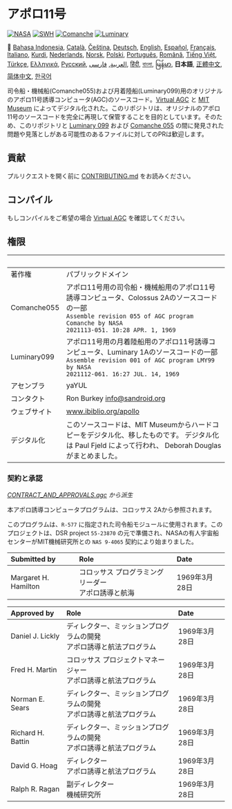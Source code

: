 # アポロ11号

[![NASA][1]][2]
[![SWH]][SWH_URL]
[![Comanche]][ComancheMilestone]
[![Luminary]][LuminaryMilestone]

🎌
[Bahasa Indonesia][ID],
[Català][CA],
[Čeština][CZ],
[Deutsch][DE],
[English][EN],
[Español][ES],
[Français][FR],
[Italiano][IT],
[Kurdi][KU],
[Nederlands][NL],
[Norsk][NO],
[Polski][PL],
[Português][PT_BR],
[Română][RO],
[Tiếng Việt][VI],
[Türkçe][TR],
[Ελληνικά][GR],
[Русский][RU],
[العربية][AR],
[فارسی][FA],
[हिंदी][HI_IN],
[বাংলা][BD_BN],
[မြန်မာ][MM],
**日本語**,
[正體中文][ZH_TW],
[简体中文][ZH_CN],
[한국어][KO_KR]

[AR]:README.ar.md
[BD_BN]:README.bd_bn.md
[CA]:README.ca.md
[CZ]:README.cz.md
[DE]:README.de.md
[EN]:README.md
[ES]:README.es.md
[FA]:README.fa.md
[FR]:README.fr.md
[GR]:README.gr.md
[HI_IN]:README.hi_in.md
[ID]:README.id.md
[IT]:README.it.md
[JA]:README.ja.md
[KO_KR]:README.ko_kr.md
[KU]:README.ku.md
[LT]:README.lt.md
[MM]:README.mm.md
[NL]:README.nl.md
[NO]:README.no.md
[PL]:README.pl.md
[PT_BR]:README.pt_br.md
[RO]:README.ro.md
[RU]:README.ru.md
[TR]:README.tr.md
[VI]:README.vi.md
[ZH_CN]:README.zh_cn.md
[ZH_TW]:README.zh_tw.md

司令船・機械船(Comanche055)および月着陸船(Luminary099)用のオリジナルのアポロ11号誘導コンピュータ(AGC)のソースコード。[Virtual AGC][3] と [MIT Museum][4] によってデジタル化された。このリポジトリは、オリジナルのアポロ11号のソースコードを完全に再現して保管することを目的としています。そのため、このリポジトリと [Luminary 099][5] および [Comanche 055][6] の間に発見された問題や見落としがある可能性のあるファイルに対してのPRは歓迎します。

## 貢献

プルリクエストを開く前に [CONTRIBUTING.md][7] をお読みください。

## コンパイル

もしコンパイルをご希望の場合 [Virtual AGC][8] を確認してください。

## 権限

&nbsp;      | &nbsp;
:---------- | :-----
著作権       | パブリックドメイン
Comanche055 | アポロ11号用の司令船・機械船用のアポロ11号誘導コンピュータ、Colossus 2Aのソースコードの一部<br>`Assemble revision 055 of AGC program Comanche by NASA`<br>`2021113-051. 10:28 APR. 1, 1969`
Luminary099 | アポロ11号用の月着陸船用のアポロ11号誘導コンピュータ、Luminary 1Aのソースコードの一部<br>`Assemble revision 001 of AGC program LMY99 by NASA`<br>`2021112-061. 16:27 JUL. 14, 1969`
アセンブラ    | yaYUL
コンタクト    | Ron Burkey <info@sandroid.org>
ウェブサイト  | www.ibiblio.org/apollo
デジタル化    | このソースコードは、MIT Museumからハードコピーをデジタル化、移したものです。 デジタル化は Paul Fjeld によって行われ、 Deborah Douglas がまとめました。

### 契約と承認

*[CONTRACT_AND_APPROVALS.agc] から派生*

本アポロ誘導コンピュータプログラムは、コロッサス 2Aから参照されます。

このプログラムは、`R-577` に指定された司令船モジュールに使用されます。このプロジェクトは、DSR project `55-23870` の元で準備され、NASAの有人宇宙船センターがMIT機械研究所との `NAS 9-4065` 契約により始まりました。

Submitted by         | Role | Date
:------------------- | :--- | :---
Margaret H. Hamilton | コロッサス プログラミングリーダー<br>アポロ誘導と航海 | 1969年3月28日

Approved by       | Role | Date
:---------------- | :--- | :---
Daniel J. Lickly  | ディレクター、ミッションプログラムの開発<br>アポロ誘導と航法プログラム | 1969年3月28日
Fred H. Martin    | コロッサス プロジェクトマネージャー<br>アポロ誘導と航法プログラム | 1969年3月28日
Norman E. Sears   | ディレクター、ミッションプログラムの開発<br>アポロ誘導と航法プログラム | 1969年3月28日
Richard H. Battin | ディレクター、ミッションプログラムの開発<br>アポロ誘導と航法プログラム | 1969年3月28日
David G. Hoag     | ディレクター<br>アポロ誘導と航法プログラム | 1969年3月28日
Ralph R. Ragan    | 副ディレクター<br>機械研究所 | 1969年3月28日

[CONTRACT_AND_APPROVALS.agc]:https://github.com/chrislgarry/Apollo-11/blob/master/Comanche055/CONTRACT_AND_APPROVALS.agc
[1]:https://flat.badgen.net/badge/NASA/Mission%20Overview/0B3D91
[2]:https://www.nasa.gov/mission_pages/apollo/missions/apollo11.html
[3]:http://www.ibiblio.org/apollo/
[4]:http://web.mit.edu/museum/
[5]:http://www.ibiblio.org/apollo/ScansForConversion/Luminary099/
[6]:http://www.ibiblio.org/apollo/ScansForConversion/Comanche055/
[7]:https://github.com/chrislgarry/Apollo-11/blob/master/CONTRIBUTING.md
[8]:https://github.com/rburkey2005/virtualagc
[SWH]:https://flat.badgen.net/badge/Software%20Heritage/Archive/0B3D91
[SWH_URL]:https://archive.softwareheritage.org/browse/origin/https://github.com/chrislgarry/Apollo-11/
[Comanche]:https://flat.badgen.net/github/milestones/chrislgarry/Apollo-11/1
[ComancheMilestone]:https://github.com/chrislgarry/Apollo-11/milestone/1
[Luminary]:https://flat.badgen.net/github/milestones/chrislgarry/Apollo-11/2
[LuminaryMilestone]:https://github.com/chrislgarry/Apollo-11/milestone/2

